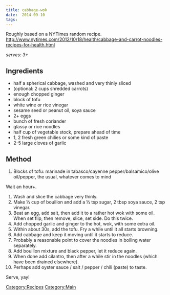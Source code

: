 ```yaml
---
title: cabbage-wok
date:  2014-09-10
tags:
---
```

Roughly based on a NYTimes random recipe.
<http://www.nytimes.com/2012/10/18/health/cabbage-and-carrot-noodles-recipes-for-health.html>

*serves: 3+*

Ingredients
-----------

-   half a spherical cabbage, washed and very thinly sliced
-   (optional: 2 cups shredded carrots)
-   enough chopped ginger
-   block of tofu
-   white wine or rice vinegar
-   sesame seed or peanut oil, soya sauce
-   2+ eggs
-   bunch of fresh coriander
-   glassy or rice noodles
-   half cup of vegetable stock, prepare ahead of time
-   1, 2 fresh green chilies or some kind of paste
-   2-5 large cloves of garlic

Method
------

1.  Blocks of tofu: marinade in tabasco/cayenne pepper/balsamico/olive
    oil/pepper, the usual, whatever comes to mind

Wait an hour+.

1.  Wash and slice the cabbage very thinly.
2.  Make ½ cup of bouillon and add a ½ tsp sugar, 2 tbsp soya sauce, 2
    tsp vinegar.
3.  Beat an egg, add salt, then add it to a rather hot wok with some
    oil. When set flip, then remove, slice, set side. Do this twice.
4.  Add chopped garlic and ginger to the hot, wok, with some extra oil.
5.  Within about 30s, add the tofu. Fry a while until it all starts
    browning.
6.  Add cabbage and keep it moving until it starts to reduce.
7.  Probably a reasonable point to cover the noodles in boiling water
    separately.
8.  Add bouillon mixture and black pepper, let it reduce again.
9.  When done add cilantro, then after a while stir in the noodles
    (which have been drained elsewhere).
10. Perhaps add oyster sauce / salt / pepper / chili (paste) to taste.

Serve, yay!

<Category:Recipes> <Category:Main>


